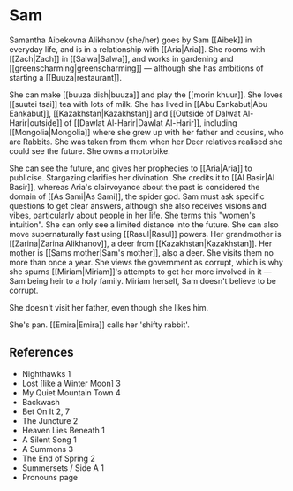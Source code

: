 # Sam
Samantha Aibekovna Alikhanov (she/her) goes by Sam [[Aibek]] in everyday life, and is in a relationship with [[Aria|Aria]]. She rooms with [[Zach|Zach]] in [[Salwa|Salwa]], and works in gardening and [[greenscharming|greenscharming]] — although she has ambitions of starting a [[Buuza|restaurant]].

She can make [[buuza dish|buuza]] and play the [[morin khuur]]. She loves [[suutei tsai]] tea with lots of milk. She has lived in [[Abu Eankabut|Abu Eankabut]], [[Kazakhstan|Kazakhstan]] and [[Outside of Dalwat Al-Harir|outside]] of [[Dawlat Al-Harir|Dawlat Al-Harir]], including [[Mongolia|Mongolia]] where she grew up with her father and cousins, who are Rabbits. She was taken from them when her Deer relatives realised she could see the future. She owns a motorbike.

She can see the future, and gives her prophecies to [[Aria|Aria]] to publicise. Stargazing clarifies her divination. She credits it to [[Al Basir|Al Basir]], whereas Aria's clairvoyance about the past is considered the domain of [[As Sami|As Sami]], the spider god. Sam must ask specific questions to get clear answers, although she also receives visions and vibes, particularly about people in her life. She terms this "women's intuition". She can only see a limited distance into the future. She can also move supernaturally fast using [[Rasul|Rasul]] powers.
Her grandmother is [[Zarina|Zarina Alikhanov]], a deer from [[Kazakhstan|Kazakhstan]]. Her mother is [[Sams mother|Sam's mother]], also a deer. She visits them no more than once a year. She views the government as corrupt, which is why she spurns [[Miriam|Miriam]]'s attempts to get her more involved in it — Sam being heir to a holy family. Miriam herself, Sam doesn't believe to be corrupt.

She doesn't visit her father, even though she likes him.

She's pan. [[Emira|Emira]] calls her 'shifty rabbit'.
## References
- Nighthawks 1
- Lost \[like a Winter Moon\] 3
- My Quiet Mountain Town 4
- Backwash
- Bet On It 2, 7
- The Juncture 2
- Heaven Lies Beneath 1
- A Silent Song 1
- A Summons 3
- The End of Spring 2
- Summersets / Side A 1
- Pronouns page
